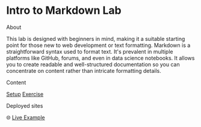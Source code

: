 <h1>
  <span class="prefix"></span>
  <span class="headline">Intro to Markdown Lab</span>
</h1>

 About

 This lab is designed with beginners in mind, making it a suitable starting point for those new to web development or text formatting. Markdown is a straightforward syntax used to format text. It's prevalent in multiple platforms like GitHub, forums, and even in data science notebooks. It allows you to create readable and well-structured documentation so you can concentrate on content rather than intricate formatting details. 

 Content

 [Setup](./setup/README.md)
 [Exercise](./exercise/README.md)

 Deployed sites

🌐 [Live Example](https://pages.git.generalassemb.ly/modular-curriculum-all-courses/intro-to-markdown-lab-solution/live-solution/)
